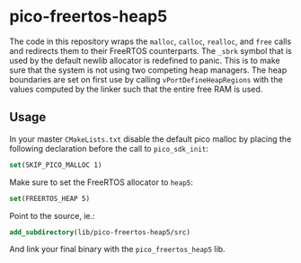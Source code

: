 
pico-freertos-heap5
===================

The code in this repository wraps the `malloc`, `calloc`, `realloc`, and `free`
calls and redirects them to their FreeRTOS counterparts. The `_sbrk` symbol that
is used by the default newlib allocator is redefined to panic. This is to make
sure that the system is not using two competing heap managers. The heap
boundaries are set on first use by calling `vPortDefineHeapRegions` with the
values computed by the linker such that the entire free RAM is used.

Usage
-----

In your master `CMakeLists.txt` disable the default pico malloc by placing the
following declaration before the call to `pico_sdk_init`:

```cmake
set(SKIP_PICO_MALLOC 1)
```

Make sure to set the FreeRTOS allocator to `heap5`:

```cmake
set(FREERTOS_HEAP 5)
```

Point to the source, ie.:

```cmake
add_subdirectory(lib/pico-freertos-heap5/src)
```

And link your final binary with the `pico_freertos_heap5` lib.
